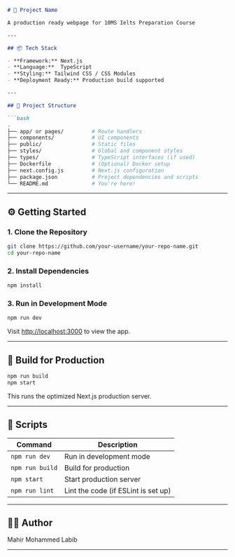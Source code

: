 ````md
# 🚀 Project Name

A production ready webpage for 10MS Ielts Preparation Course

---

## 📦 Tech Stack

- **Framework:** Next.js
- **Language:**  TypeScript
- **Styling:** Tailwind CSS / CSS Modules
- **Deployment Ready:** Production build supported

---

## 📁 Project Structure

```bash
.
├── app/ or pages/         # Route handlers
├── components/            # UI components
├── public/                # Static files
├── styles/                # Global and component styles
├── types/                 # TypeScript interfaces (if used)
├── Dockerfile             # (Optional) Docker setup
├── next.config.js         # Next.js configuration
├── package.json           # Project dependencies and scripts
└── README.md              # You're here!
````

---

## ⚙️ Getting Started

### 1. Clone the Repository

```bash
git clone https://github.com/your-username/your-repo-name.git
cd your-repo-name
```

### 2. Install Dependencies

```bash
npm install
```

### 3. Run in Development Mode

```bash
npm run dev
```

Visit [http://localhost:3000](http://localhost:3000) to view the app.

---

## 🚀 Build for Production

```bash
npm run build
npm start
```

This runs the optimized Next.js production server.


---

## 🧪 Scripts

| Command         | Description                         |
| --------------- | ----------------------------------- |
| `npm run dev`   | Run in development mode             |
| `npm run build` | Build for production                |
| `npm start`     | Start production server             |
| `npm run lint`  | Lint the code (if ESLint is set up) |

---

## 🙋‍♂️ Author

Mahir Mohammed Labib

---
